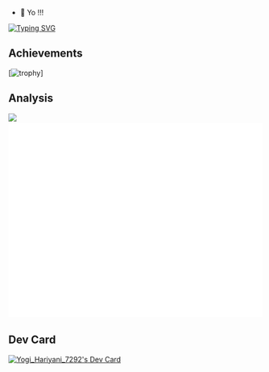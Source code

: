 - 👋 Yo !!!




[![Typing SVG](https://readme-typing-svg.demolab.com?font=Comfortaa&weight=500&size=27&duration=2500&pause=700&color=F79807&center=true&width=466&height=65&lines=Hi%2C+I+am+Yogi+Hariyani;Working+as+a+Software+Engineer;Not+that+much+experienced;but+I+can+handle+any+situation)](https://git.io/typing-svg)





## Achievements
[![trophy](https://github-profile-trophy.vercel.app/?username=Yobro7292)]

## Analysis
![](https://komarev.com/ghpvc/?username=Yobro7292&color=green&style=for-the-badge)
![Metrics](/github-metrics.svg)

## Dev Card
<a href="https://app.daily.dev/yogi"><img src="https://api.daily.dev/devcards/650383d9e53e48119670b52235487cc3.png?r=o3f" width="400" alt="Yogi_Hariyani_7292's Dev Card"/></a>
